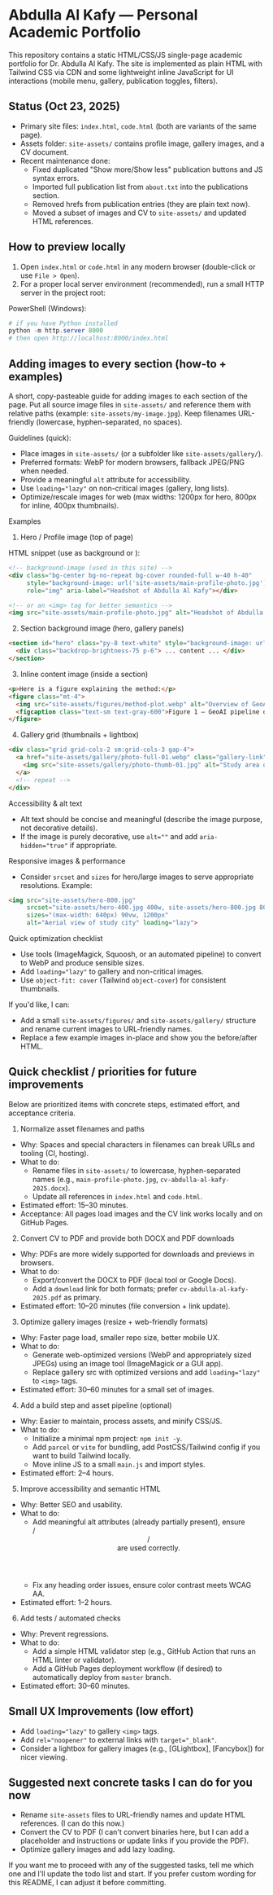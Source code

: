 # Abdulla Al Kafy — Personal Academic Portfolio

This repository contains a static HTML/CSS/JS single-page academic portfolio for Dr. Abdulla Al Kafy. The site is implemented as plain HTML with Tailwind CSS via CDN and some lightweight inline JavaScript for UI interactions (mobile menu, gallery, publication toggles, filters).

## Status (Oct 23, 2025)
- Primary site files: `index.html`, `code.html` (both are variants of the same page).
- Assets folder: `site-assets/` contains profile image, gallery images, and a CV document.
- Recent maintenance done:
  - Fixed duplicated "Show more/Show less" publication buttons and JS syntax errors.
  - Imported full publication list from `about.txt` into the publications section.
  - Removed hrefs from publication entries (they are plain text now).
  - Moved a subset of images and CV to `site-assets/` and updated HTML references.

## How to preview locally
1. Open `index.html` or `code.html` in any modern browser (double-click or use `File > Open`).
2. For a proper local server environment (recommended), run a small HTTP server in the project root:

PowerShell (Windows):

```powershell
# if you have Python installed
python -m http.server 8000
# then open http://localhost:8000/index.html
```

## Adding images to every section (how-to + examples)

A short, copy-pasteable guide for adding images to each section of the page. Put all source image files in `site-assets/` and reference them with relative paths (example: `site-assets/my-image.jpg`). Keep filenames URL-friendly (lowercase, hyphen-separated, no spaces).

Guidelines (quick):
- Place images in `site-assets/` (or a subfolder like `site-assets/gallery/`).
- Preferred formats: WebP for modern browsers, fallback JPEG/PNG when needed.
- Provide a meaningful `alt` attribute for accessibility.
- Use `loading="lazy"` on non-critical images (gallery, long lists).
- Optimize/rescale images for web (max widths: 1200px for hero, 800px for inline, 400px thumbnails).

Examples

1) Hero / Profile image (top of page)

HTML snippet (use as background or <img>):

```html
<!-- background-image (used in this site) -->
<div class="bg-center bg-no-repeat bg-cover rounded-full w-40 h-40" 
     style="background-image: url('site-assets/main-profile-photo.jpg');"
     role="img" aria-label="Headshot of Abdulla Al Kafy"></div>

<!-- or an <img> tag for better semantics -->
<img src="site-assets/main-profile-photo.jpg" alt="Headshot of Abdulla Al Kafy" class="rounded-full w-40 h-40 object-cover"/>
```

2) Section background image (hero, gallery panels)

```html
<section id="hero" class="py-8 text-white" style="background-image: url('site-assets/hero-bg.webp'); background-size: cover; background-position: center;">
  <div class="backdrop-brightness-75 p-6"> ... content ... </div>
</section>
```

3) Inline content image (inside a section)

```html
<p>Here is a figure explaining the method:</p>
<figure class="mt-4">
  <img src="site-assets/figures/method-plot.webp" alt="Overview of GeoAI pipeline" class="w-full max-w-xl object-contain" loading="lazy">
  <figcaption class="text-sm text-gray-600">Figure 1 — GeoAI pipeline overview.</figcaption>
</figure>
```

4) Gallery grid (thumbnails + lightbox)

```html
<div class="grid grid-cols-2 sm:grid-cols-3 gap-4">
  <a href="site-assets/gallery/photo-full-01.webp" class="gallery-link">
    <img src="site-assets/gallery/photo-thumb-01.jpg" alt="Study area overview" class="w-full h-32 object-cover" loading="lazy">
  </a>
  <!-- repeat -->
</div>
```

Accessibility & alt text
- Alt text should be concise and meaningful (describe the image purpose, not decorative details).
- If the image is purely decorative, use `alt=""` and add `aria-hidden="true"` if appropriate.

Responsive images & performance
- Consider `srcset` and `sizes` for hero/large images to serve appropriate resolutions. Example:

```html
<img src="site-assets/hero-800.jpg"
     srcset="site-assets/hero-400.jpg 400w, site-assets/hero-800.jpg 800w, site-assets/hero-1200.jpg 1200w"
     sizes="(max-width: 640px) 90vw, 1200px"
     alt="Aerial view of study city" loading="lazy">
```

Quick optimization checklist
- Use tools (ImageMagick, Squoosh, or an automated pipeline) to convert to WebP and produce sensible sizes.
- Add `loading="lazy"` to gallery and non-critical images.
- Use `object-fit: cover` (Tailwind `object-cover`) for consistent thumbnails.

If you'd like, I can:
- Add a small `site-assets/figures/` and `site-assets/gallery/` structure and rename current images to URL-friendly names.
- Replace a few example images in-place and show you the before/after HTML.


## Quick checklist / priorities for future improvements
Below are prioritized items with concrete steps, estimated effort, and acceptance criteria.

1) Normalize asset filenames and paths
- Why: Spaces and special characters in filenames can break URLs and tooling (CI, hosting).
- What to do:
  - Rename files in `site-assets/` to lowercase, hyphen-separated names (e.g., `main-profile-photo.jpg`, `cv-abdulla-al-kafy-2025.docx`).
  - Update all references in `index.html` and `code.html`.
- Estimated effort: 15–30 minutes.
- Acceptance: All pages load images and the CV link works locally and on GitHub Pages.

2) Convert CV to PDF and provide both DOCX and PDF downloads
- Why: PDFs are more widely supported for downloads and previews in browsers.
- What to do:
  - Export/convert the DOCX to PDF (local tool or Google Docs).
  - Add a `download` link for both formats; prefer `cv-abdulla-al-kafy-2025.pdf` as primary.
- Estimated effort: 10–20 minutes (file conversion + link update).

3) Optimize gallery images (resize + web-friendly formats)
- Why: Faster page load, smaller repo size, better mobile UX.
- What to do:
  - Generate web-optimized versions (WebP and appropriately sized JPEGs) using an image tool (ImageMagick or a GUI app).
  - Replace gallery src with optimized versions and add `loading="lazy"` to `<img>` tags.
- Estimated effort: 30–60 minutes for a small set of images.

4) Add a build step and asset pipeline (optional)
- Why: Easier to maintain, process assets, and minify CSS/JS.
- What to do:
  - Initialize a minimal npm project: `npm init -y`.
  - Add `parcel` or `vite` for bundling, add PostCSS/Tailwind config if you want to build Tailwind locally.
  - Move inline JS to a small `main.js` and import styles.
- Estimated effort: 2–4 hours.

5) Improve accessibility and semantic HTML
- Why: Better SEO and usability.
- What to do:
  - Add meaningful alt attributes (already partially present), ensure <main>/<header>/<nav> are used correctly.
  - Fix any heading order issues, ensure color contrast meets WCAG AA.
- Estimated effort: 1–2 hours.

6) Add tests / automated checks
- Why: Prevent regressions.
- What to do:
  - Add a simple HTML validator step (e.g., GitHub Action that runs an HTML linter or validator).
  - Add a GitHub Pages deployment workflow (if desired) to automatically deploy from `master` branch.
- Estimated effort: 30–60 minutes.

## Small UX Improvements (low effort)
- Add `loading="lazy"` to gallery `<img>` tags.
- Add `rel="noopener"` to external links with `target="_blank"`.
- Consider a lightbox for gallery images (e.g., [GLightbox], [Fancybox]) for nicer viewing.

## Suggested next concrete tasks I can do for you now
- Rename `site-assets` files to URL-friendly names and update HTML references. (I can do this now.)
- Convert the CV to PDF (I can't convert binaries here, but I can add a placeholder and instructions or update links if you provide the PDF).
- Optimize gallery images and add lazy loading.

If you want me to proceed with any of the suggested tasks, tell me which one and I'll update the todo list and start. If you prefer custom wording for this README, I can adjust it before committing.
